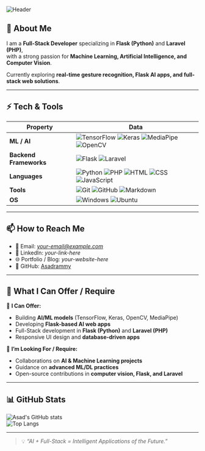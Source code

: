 ![Header](https://capsule-render.vercel.app/api?type=wave&color=0:0F2027,100:2C5364&height=200&section=header&text=Welcome%20to%20My%20GitHub!%20🤖&fontSize=40&fontColor=ffffff&animation=fadeIn)

## 👋 About Me  
I am a **Full-Stack Developer** specializing in **Flask (Python)** and **Laravel (PHP)**,  
with a strong passion for **Machine Learning, Artificial Intelligence, and Computer Vision**.  

Currently exploring **real-time gesture recognition, Flask AI apps, and full-stack web solutions**.  

---

## ⚡ Tech & Tools  

| Property         | Data |
|------------------|------|
| **ML / AI** | ![TensorFlow](https://img.shields.io/badge/TensorFlow-FF6F00?style=for-the-badge&logo=tensorflow&logoColor=white) ![Keras](https://img.shields.io/badge/Keras-D00000?style=for-the-badge&logo=keras&logoColor=white) ![MediaPipe](https://img.shields.io/badge/MediaPipe-00A9E0?style=for-the-badge&logo=google&logoColor=white) ![OpenCV](https://img.shields.io/badge/OpenCV-5C3EE8?style=for-the-badge&logo=opencv&logoColor=white) |
| **Backend Frameworks** | ![Flask](https://img.shields.io/badge/Flask-000000?style=for-the-badge&logo=flask&logoColor=white) ![Laravel](https://img.shields.io/badge/Laravel-FF2D20?style=for-the-badge&logo=laravel&logoColor=white) |
| **Languages** | ![Python](https://img.shields.io/badge/Python-3776AB?style=for-the-badge&logo=python&logoColor=white) ![PHP](https://img.shields.io/badge/PHP-777BB4?style=for-the-badge&logo=php&logoColor=white) ![HTML](https://img.shields.io/badge/HTML5-E34F26?style=for-the-badge&logo=html5&logoColor=white) ![CSS](https://img.shields.io/badge/CSS3-1572B6?style=for-the-badge&logo=css3&logoColor=white) ![JavaScript](https://img.shields.io/badge/JavaScript-F7DF1E?style=for-the-badge&logo=javascript&logoColor=black) |
| **Tools** | ![Git](https://img.shields.io/badge/Git-F05032?style=for-the-badge&logo=git&logoColor=white) ![GitHub](https://img.shields.io/badge/GitHub-181717?style=for-the-badge&logo=github) ![Markdown](https://img.shields.io/badge/Markdown-000000?style=for-the-badge&logo=markdown&logoColor=white) |
| **OS** | ![Windows](https://img.shields.io/badge/Windows-0078D6?style=for-the-badge&logo=windows&logoColor=white) ![Ubuntu](https://img.shields.io/badge/Ubuntu-E95420?style=for-the-badge&logo=ubuntu&logoColor=white) |

---

## 📫 How to Reach Me  

- 📧 Email: *your-email@example.com*  
- 💼 LinkedIn: *your-link-here*  
- 🌐 Portfolio / Blog: *your-website-here*  
- 🐙 GitHub: [Asadrammy](https://github.com/Asadrammy)  

---

## 🤝 What I Can Offer / Require  

🔹 **I Can Offer:**  
- Building **AI/ML models** (TensorFlow, Keras, OpenCV, MediaPipe)  
- Developing **Flask-based AI web apps**  
- Full-Stack development in **Flask (Python)** and **Laravel (PHP)**  
- Responsive UI design and **database-driven apps**  

🔹 **I’m Looking For / Require:**  
- Collaborations on **AI & Machine Learning projects**  
- Guidance on **advanced ML/DL practices**  
- Open-source contributions in **computer vision, Flask, and Laravel**  

---

## 📊 GitHub Stats  

![Asad's GitHub stats](https://github-readme-stats.vercel.app/api?username=Asadrammy&show_icons=true&theme=react)  
![Top Langs](https://github-readme-stats.vercel.app/api/top-langs/?username=Asadrammy&layout=compact&theme=react)  

---

> 💡 *“AI + Full-Stack = Intelligent Applications of the Future.”*
